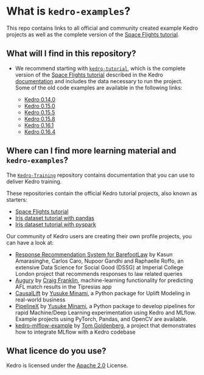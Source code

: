 # What is `kedro-examples`?

This repo contains links to all official and community created example Kedro projects as well as the complete version of the [Space Flights tutorial](https://kedro.readthedocs.io/en/stable/03_tutorial/02_tutorial_template.html).

## What will I find in this repository?

- We recommend starting with [`kedro-tutorial`](https://github.com/quantumblacklabs/kedro-examples/tree/master/kedro-tutorial), which is the complete version of the [Space Flights tutorial](https://kedro.readthedocs.io/en/stable/03_tutorial/02_tutorial_template.html) described in the Kedro [documentation](https://kedro.readthedocs.io) and includes the data necessary to run the project. Some of the old code examples are available in the following links:

  - [Kedro 0.14.0](https://github.com/quantumblacklabs/kedro-examples/tree/example/0.14.0)
  - [Kedro 0.15.0](https://github.com/quantumblacklabs/kedro-examples/tree/example/0.15.0)
  - [Kedro 0.15.5](https://github.com/quantumblacklabs/kedro-examples/tree/example/0.15.5)
  - [Kedro 0.15.8](https://github.com/quantumblacklabs/kedro-examples/tree/example/0.15.8)
  - [Kedro 0.16.1](https://github.com/quantumblacklabs/kedro-examples/tree/example/0.16.1)
  - [Kedro 0.16.4](https://github.com/quantumblacklabs/kedro-examples/tree/example/0.16.4)


## Where can I find more learning material and `kedro-examples`?

The [`Kedro-Training`](https://github.com/quantumblacklabs/kedro-training) repository contains documentation that you can use to deliver Kedro training.

These repositories contain the official Kedro tutorial projects, also known as starters:
- [Space Flights tutorial](https://github.com/quantumblacklabs/kedro-starter-spaceflights)
- [Iris dataset tutorial with pandas](https://github.com/quantumblacklabs/kedro-starter-pandas-iris)
- [Iris dataset tutorial with pyspark](https://github.com/quantumblacklabs/kedro-starter-pyspark-iris)

Our community of Kedro users are creating their own profile projects, you can have a look at:

- [Response Recommendation System for BarefootLaw](https://github.com/dssg/barefoot-winnie-public) by Kasun Amarasinghe, Carlos Caro, Nupoor Gandhi and Raphaelle Roffo, an extensive Data Science for Social Good (DSSG) at Imperial College London project that recommends responses to law related queries
- [Augury](https://github.com/tipresias/augury) by [Craig Franklin](https://github.com/cfranklin11), machine-learning functionality for predicting AFL match results in the Tipresias app
- [CausalLift](https://github.com/Minyus/causallift) by [Yusuke Minami](https://github.com/Minyus), a Python package for Uplift Modeling in real-world business
- [PipelineX](https://github.com/Minyus/pipelinex) by [Yusuke Minami](https://github.com/Minyus), a Python package to develop pipelines for rapid Machine/Deep Learning experimentation using Kedro and MLflow. Example projects using PyTorch, Pandas, and OpenCV are available.
- [kedro-mlflow-example](https://github.com/tgoldenberg/kedro-mlflow-example) by [Tom Goldenberg](https://github.com/tgoldenberg), a project that demonstrates how to integrate MLflow with a Kedro codebase

## What licence do you use?

Kedro is licensed under the [Apache 2.0](https://github.com/quantumblacklabs/kedro-example/blob/master/LICENSE.md) License.
